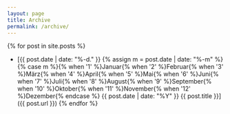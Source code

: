 ```yaml
---
layout: page
title: Archive
permalink: /archive/
---
```



{% for post in site.posts %}
- [{{ post.date | date: "%-d." }} {% assign m = post.date | date: "%-m" %}{% case m %}{% when '1' %}Januar{% when '2' %}Februar{% when '3' %}M&auml;rz{% when '4' %}April{% when '5' %}Mai{% when '6' %}Juni{% when '7' %}Juli{% when '8' %}August{% when '9' %}September{% when '10' %}Oktober{% when '11' %}November{% when '12' %}Dezember{% endcase %} {{ post.date | date: "%Y" }} {{ post.title }}]({{ post.url }})
{% endfor %}

